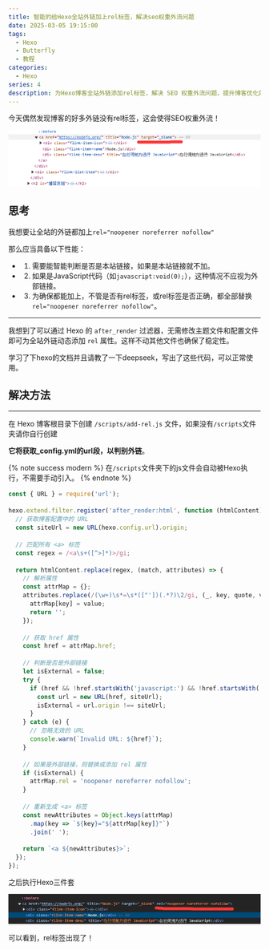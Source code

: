 ```yaml
---
title: 智能的给Hexo全站外链加上rel标签，解决seo权重外流问题
date: 2025-03-05 19:15:00
tags:
  - Hexo
  - Butterfly
  - 教程
categories:
  - Hexo
series: 4
description: 为Hexo博客全站外链添加rel标签，解决 SEO 权重外流问题，提升博客优化效果。
---
```


今天偶然发现博客的好多外链没有rel标签，这会使得SEO权重外流！

![没有rel标签呀](/img/post/5/1.png)


## 思考



我想要让全站的外链都加上`rel="noopener noreferrer nofollow"`

那么应当具备以下性能：

- 1. 需要能智能判断是否是本站链接，如果是本站链接就不加。

- 2. 如果是JavaScript代码（如`javascript:void(0);`），这种情况不应视为外部链接。

- 3. 为确保都能加上，不管是否有rel标签，或rel标签是否正确，都全部替换`rel="noopener noreferrer nofollow"`。

---

我想到了可以通过 Hexo 的 `after_render` 过滤器，无需修改主题文件和配置文件即可为全站外链动态添加 `rel` 属性。这样不动其他文件也确保了稳定性。

学习了下hexo的文档并且请教了一下deepseek，写出了这些代码，可以正常使用。

## 解决方法

---

在 Hexo 博客根目录下创建 `/scripts/add-rel.js` 文件，如果没有`/scripts`文件夹请你自行创建

**它将获取_config.yml的url段，以判别外链**。



{% note success modern %}
在`/scripts`文件夹下的js文件会自动被Hexo执行，不需要手动引入。
{% endnote %}

```javascript
const { URL } = require('url');

hexo.extend.filter.register('after_render:html', function (htmlContent) {
  // 获取博客配置中的 URL
  const siteUrl = new URL(hexo.config.url).origin;

  // 匹配所有 <a> 标签
  const regex = /<a\s+([^>]*)>/gi;

  return htmlContent.replace(regex, (match, attributes) => {
    // 解析属性
    const attrMap = {};
    attributes.replace(/(\w+)\s*=\s*(["'])(.*?)\2/gi, (_, key, quote, value) => {
      attrMap[key] = value;
      return '';
    });

    // 获取 href 属性
    const href = attrMap.href;

    // 判断是否是外部链接
    let isExternal = false;
    try {
      if (href && !href.startsWith('javascript:') && !href.startsWith('#')) {
        const url = new URL(href, siteUrl);
        isExternal = url.origin !== siteUrl;
      }
    } catch (e) {
      // 忽略无效的 URL
      console.warn(`Invalid URL: ${href}`);
    }

    // 如果是外部链接，则替换或添加 rel 属性
    if (isExternal) {
      attrMap.rel = 'noopener noreferrer nofollow';
    }

    // 重新生成 <a> 标签
    const newAttributes = Object.keys(attrMap)
      .map(key => `${key}="${attrMap[key]}"`)
      .join(' ');

    return `<a ${newAttributes}>`;
  });
});
```

之后执行Hexo三件套

![rel标签出现啦！](/img/post/5/2.png)

可以看到，rel标签出现了！